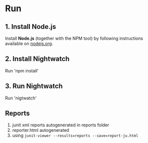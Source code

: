 # Run

## 1. Install Node.js

Install __Node.js__ (together with the NPM tool) by following instructions available on [nodejs.org](https://nodejs.org).

## 2. Install Nightwatch

Run 'npm install'

## 3. Run Nightwatch
Run 'nigtwatch'
 
## Reports
1. junit xml reports autogenerated in reports folder
2. reporter.html autogenerated 
3. using
`junit-viewer --results=reports --save=report-ju.html`

 